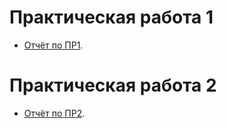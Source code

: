 # Практическая работа 1

  - [Отчёт по ПР1](https://github.com/BrinkovanVA/practiccd/blob/main/pr_1.pdf).

# Практическая работа 2

  - [Отчёт по ПР2]().
